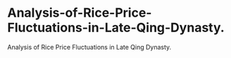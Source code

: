 # Analysis-of-Rice-Price-Fluctuations-in-Late-Qing-Dynasty.
Analysis of Rice Price Fluctuations in Late Qing Dynasty.


